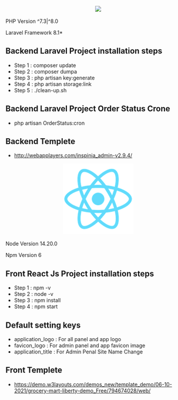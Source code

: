 <p align="center"><img src="https://laravel.com/assets/img/components/logo-laravel.svg"></p>

<p align="center">
	<p>PHP Version ^7.3|^8.0 </p>
	<p>Laravel Framework 8.1* </p>
</p>

## Backend Laravel Project installation steps

- Step 1 : composer update
- Step 2 : composer dumpa
- Step 3 : php artisan key:generate
- Step 4 : php artisan storage:link
- Step 5 : ./clean-up.sh

## Backend Laravel Project Order Status Crone

* php artisan OrderStatus:cron

## Backend Templete

- http://webapplayers.com/inspinia_admin-v2.9.4/

<p align="center"><img src="https://github.com/kkyoni/grocery-mart/blob/main/frontend/public/logo192.png"></p>

<p align="center">
	<p>Node Version 14.20.0 </p>
	<p>Npm Version 6 </p>
</p>

## Front React Js Project installation steps

- Step 1 : npm -v
- Step 2 : node -v
- Step 3 : npm install
- Step 4 : npm start

## Default setting keys

- application_logo : For all panel and app logo
- favicon_logo : For admin panel and app favicon image
- application_title : For Admin Penal Site Name Change

## Front Templete

- https://demo.w3layouts.com/demos_new/template_demo/06-10-2021/grocery-mart-liberty-demo_Free/794674028/web/
